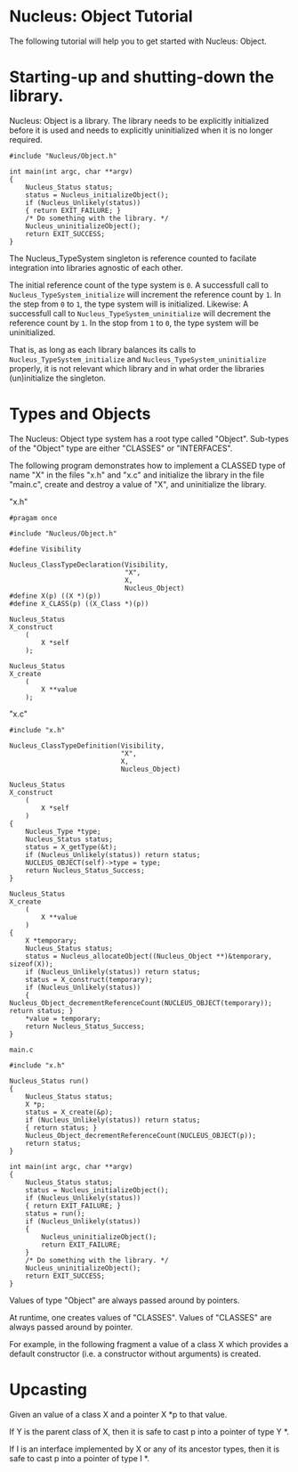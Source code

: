 # Nucleus: Object Tutorial
The following tutorial will help you to get started with Nucleus: Object.

# Starting-up and shutting-down the library.
Nucleus: Object is a library. 
The library needs to be explicitly initialized before it is used
and needs to explicitly uninitialized when it is no longer required.

```
#include "Nucleus/Object.h"

int main(int argc, char **argv)
{
    Nucleus_Status status;
    status = Nucleus_initializeObject();
    if (Nucleus_Unlikely(status))
    { return EXIT_FAILURE; }
    /* Do something with the library. */
    Nucleus_uninitializeObject();
    return EXIT_SUCCESS;
}
```


The Nucleus_TypeSystem singleton is reference counted to facilate integration into libraries
agnostic of each other.

The initial reference count of the type system is `0`.
A successfull call to `Nucleus_TypeSystem_initialize` will increment the reference count by `1`.
In the step from `0` to `1`, the type system will is initialized.
Likewise:
A successfull call to `Nucleus_TypeSystem_uninitialize` will decrement the reference count by `1`.
In the stop from `1` to `0`, the type system will be uninitialized.

That is, as long as each library balances its calls to `Nucleus_TypeSystem_initialize` and
`Nucleus_TypeSystem_uninitialize` properly, it is not relevant which library and in what
order the libraries (un)initialize the singleton.

# Types and Objects
The Nucleus: Object type system has a root type called "Object".
Sub-types of the "Object" type are either "CLASSES" or "INTERFACES".

The following program demonstrates how to implement a CLASSED type of name "X" in the files "x.h"
and "x.c" and initialize the library in the file "main.c", create and destroy a value of "X",
and uninitialize the library.

"x.h"
```
#pragam once

#include "Nucleus/Object.h"

#define Visibility

Nucleus_ClassTypeDeclaration(Visibility,
                             "X",
                             X,
                             Nucleus_Object)
#define X(p) ((X *)(p))
#define X_CLASS(p) ((X_Class *)(p))

Nucleus_Status
X_construct
    (
        X *self
    );

Nucleus_Status
X_create
    (
        X **value
    );
```

"x.c"
```
#include "x.h"

Nucleus_ClassTypeDefinition(Visibility,
                            "X",
                            X,
                            Nucleus_Object)

Nucleus_Status
X_construct
    (
        X *self
    )
{
    Nucleus_Type *type;
    Nucleus_Status status;
    status = X_getType(&t);
    if (Nucleus_Unlikely(status)) return status;
    NUCLEUS_OBJECT(self)->type = type;
    return Nucleus_Status_Success;
}

Nucleus_Status
X_create
    (
        X **value
    )
{
    X *temporary;
    Nucleus_Status status;
    status = Nucleus_allocateObject((Nucleus_Object **)&temporary, sizeof(X));
    if (Nucleus_Unlikely(status)) return status;
    status = X_construct(temporary);
    if (Nucleus_Unlikely(status))
    { Nucleus_Object_decrementReferenceCount(NUCLEUS_OBJECT(temporary)); return status; }
    *value = temporary;
    return Nucleus_Status_Success;
}

```

`main.c`
```
#include "x.h"

Nucleus_Status run()
{
    Nucleus_Status status;
    X *p;
    status = X_create(&p);
    if (Nucleus_Unlikely(status)) return status;
    { return status; }
    Nucleus_Object_decrementReferenceCount(NUCLEUS_OBJECT(p));
    return status;
}

int main(int argc, char **argv)
{
    Nucleus_Status status;
    status = Nucleus_initializeObject();
    if (Nucleus_Unlikely(status))
    { return EXIT_FAILURE; }
    status = run();
    if (Nucleus_Unlikely(status))
    {
        Nucleus_uninitializeObject();
        return EXIT_FAILURE;
    }
    /* Do something with the library. */
    Nucleus_uninitializeObject();
    return EXIT_SUCCESS;
}
```



Values of type "Object" are always passed around by pointers.

At runtime, one creates values of "CLASSES". Values of "CLASSES" are always passed around by pointer.

For example, in the following fragment a value of a class X which provides a default constructor
(i.e. a constructor without arguments) is created.




# Upcasting
Given an value of a class X and a pointer X *p to that value.

If Y is the parent class of X,
then it is safe to cast p into a pointer of type Y *.

If I is an interface implemented by X or any of its ancestor types,
then it is safe to cast p into a pointer of type I *.

